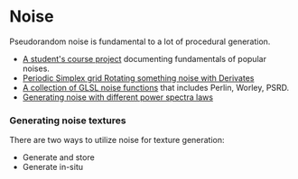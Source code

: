 Noise
=====

Pseudorandom noise is fundamental to a lot of procedural generation.

* [A student's course project](https://physbam.stanford.edu/cs448x/old/Procedural_Noise.html)
  documenting fundamentals of popular noises.
* [Periodic Simplex grid Rotating something noise with Derivates](https://stegu.github.io/psrdnoise/2d-tutorial/2d-psrdnoise-tutorial-01.html)
* [A collection of GLSL noise functions](https://github.com/stegu/webgl-noise)
  that includes Perlin, Worley, PSRD.
* [Generating noise with different power spectra laws](https://paulbourke.net/fractals/noise/)


### Generating noise textures

There are two ways to utilize noise for texture generation:
* Generate and store
* Generate in-situ